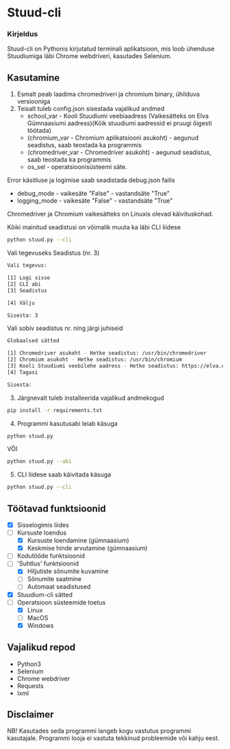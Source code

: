 # Stuud-cli
### Kirjeldus
Stuud-cli on Pythonis kirjutatud terminali aplikatsioon, mis loob ühenduse Stuudiumiga läbi Chrome webdriveri, kasutades Selenium.
## Kasutamine

1. Esmalt peab laadima chromedriveri ja chromium binary, ühilduva versiooniga
2. Teisalt tuleb config.json sisestada vajalikud andmed
    * school_var - Kooli Stuudiumi veebiaadress (Vaikesätteks on Elva Gümnaasiumi aadress)(Kõik stuudiumi aadressid ei pruugi õigesti töötada)
    * (chromium_var - Chromium aplikatsiooni asukoht) - aegunud seadistus, saab teostada ka programmis
    * (chromedriver_var - Chromedriver asukoht) - aegunud seadistus, saab teostada ka programmis
    * os_sel - operatsioonisüsteemi säte.

Error käsitluse ja logimise saab seadistada debug.json failis
* debug_mode - vaikesäte "False" - vastandsäte "True"
* logging_mode - vaikesäte "False" - vastandsäte "True"


Chromedriver ja Chromium vaikesätteks on Linuxis olevad käivituskohad.

Kõiki mainitud seadistusi on võimalik muuta ka läbi CLI liidese
```sh
python stuud.py --cli
```
Vali tegevuseks Seadistus (nr. 3)
```sh
Vali tegevus:

[1] Logi sisse
[2] CLI abi
[3] Seadistus

[4] Välju

Sisesta: 3
```
Vali sobiv seadistus nr. ning järgi juhiseid
```sh
Globaalsed sätted

[1] Chromedriver asukoht - Hetke seadistus: /usr/bin/chromedriver
[2] Chromium asukoht - Hetke seadistus: /usr/bin/chromium
[3] Kooli Stuudiumi veebilehe aadress - Hetke seadistus: https://elva.ope.ee
[4] Tagasi

Sisesta:
```

3. Järgnevalt tuleb installeerida vajalikud andmekogud
```sh
pip install -r requirements.txt
```
4. Programmi kasutusabi leiab käsuga
```sh
python stuud.py
```
VÕI
```sh
python stuud.py --abi
```
5. CLI liidese saab käivitada käsuga
```sh
python stuud.py --cli
```
## Töötavad funktsioonid
- [x] Sisselogimis liides
- [ ] Kursuste loendus
    - [x] Kursuste loendamine (gümnaasium)
    - [x] Keskmise hinde arvutamine (gümnaasium)
- [ ] Kodutööde funktsioonid
- [ ] 'Suhtlus' funktsioonid
    - [x] Hiljutiste sõnumite kuvamine
    - [ ] Sõnumite saatmine
    - [ ] Automaat seadistused
- [x] Stuudium-cli sätted
- [ ] Operatsioon süsteemide toetus
    - [x] Linux
    - [ ] MacOS
    - [x] Windows

## Vajalikud repod
* Python3
* Selenium
* Chrome webdriver
* Requests
* lxml

## Disclaimer
NB! Kasutades seda programmi langeb kogu vastutus programmi kasutajale. Programmi looja ei vastuta tekkinud probleemide või kahju eest.
